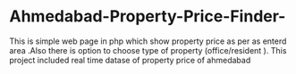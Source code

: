 # Ahmedabad-Property-Price-Finder-

This is simple web page in php which show property price as per as enterd area .Also  there is option to choose type of property (office/resident ). This project included real time datase of property price of ahmedabad 
